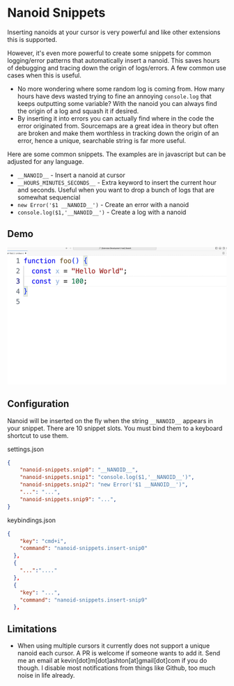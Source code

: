 # Nanoid Snippets

Inserting nanoids at your cursor is very powerful and like other extensions this is supported.

However, it's even more powerful to create some snippets for common logging/error patterns that automatically insert a nanoid. This saves hours of debugging and tracing down the origin of logs/errors. A few common use cases when this is useful.

* No more wondering where some random log is coming from. How many hours have devs wasted trying to fine an annoying `console.log` that keeps outputting some variable? With the nanoid you can always find the origin of a log and squash it if desired.
* By inserting it into errors you can actually find where in the code the error originated from. Sourcemaps are a great idea in theory but often are broken and make them worthless in tracking down the origin of an error, hence a unique, searchable string is far more useful.

Here are some common snippets. The examples are in javascript but can be adjusted for any language.

* `__NANOID__` - Insert a nanoid at cursor
* `__HOURS_MINUTES_SECONDS__` - Extra keyword to insert the current hour and seconds. Useful when you want to drop a bunch of logs that are somewhat sequencial
* `new Error('$1 __NANOID__')` - Create an error with a nanoid
* `console.log($1,'__NANOID__')` - Create a log with a nanoid


## Demo

<img src="images/example.gif" width="600"/>

## Configuration

Nanoid will be inserted on the fly when the string `__NANOID__` appears in your snippet. There are 10 snippet slots. You must bind them to a keyboard shortcut to use them.

settings.json
```json
{
    "nanoid-snippets.snip0": "__NANOID__",
    "nanoid-snippets.snip1": "console.log($1,'__NANOID__')",
    "nanoid-snippets.snip2": "new Error('$1 __NANOID__')",
    "...": "...",
    "nanoid-snippets.snip9": "...",
}
```

keybindings.json
```json
{
    "key": "cmd+i",
    "command": "nanoid-snippets.insert-snip0"
  },
  {
    "...":"...."
  },
  {
    "key": "...",
    "command": "nanoid-snippets.insert-snip9"
  },
```

## Limitations

* When using multiple cursors it currently does not support a unique nanoid each cursor. A PR is welcome if someone wants to add it. Send me an email at kevin[dot]m[dot]ashton[at]gmail[dot]com if you do though. I disable most notifications from things like Github, too much noise in life already.

